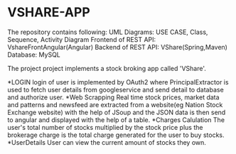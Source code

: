# VSHARE-APP

The repository contains following:
UML Diagrams: USE CASE, Class, Sequence, Activity Diagram
Frontend of REST API: VshareFrontAngular(Angular)
Backend of REST API: VShare(Spring,Maven)
Database: MySQL

The project project implements a stock broking app called 'VShare'.

*LOGIN
login of user is implemented by OAuth2 where PrincipalExtractor is used to fetch user details from googleservice and send detail to database and authorize user.
*Web Scrapping
Real time stock prices, market data and patterns and newsfeed are extracted from a website(eg Nation Stock Exchange website) with the help of JSoup and the JSON data is then send to angular and displayed with the help of a table.
*Charges Calulation
The user's total number of stocks multiplied by the stock price plus the brokerage charge is the total charge generated for the user to buy stocks.
*UserDetails
User can view the current amount of stocks they own.
